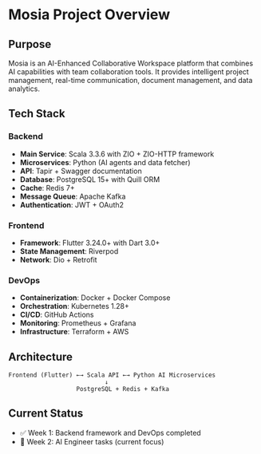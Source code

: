 # Mosia Project Overview

## Purpose
Mosia is an AI-Enhanced Collaborative Workspace platform that combines AI capabilities with team collaboration tools. It provides intelligent project management, real-time communication, document management, and data analytics.

## Tech Stack
### Backend
- **Main Service**: Scala 3.3.6 with ZIO + ZIO-HTTP framework
- **Microservices**: Python (AI agents and data fetcher)
- **API**: Tapir + Swagger documentation
- **Database**: PostgreSQL 15+ with Quill ORM
- **Cache**: Redis 7+
- **Message Queue**: Apache Kafka
- **Authentication**: JWT + OAuth2

### Frontend
- **Framework**: Flutter 3.24.0+ with Dart 3.0+
- **State Management**: Riverpod
- **Network**: Dio + Retrofit

### DevOps
- **Containerization**: Docker + Docker Compose
- **Orchestration**: Kubernetes 1.28+
- **CI/CD**: GitHub Actions
- **Monitoring**: Prometheus + Grafana
- **Infrastructure**: Terraform + AWS

## Architecture
```
Frontend (Flutter) ←→ Scala API ←→ Python AI Microservices
                           ↓
                   PostgreSQL + Redis + Kafka
```

## Current Status
- ✅ Week 1: Backend framework and DevOps completed
- 🔄 Week 2: AI Engineer tasks (current focus)